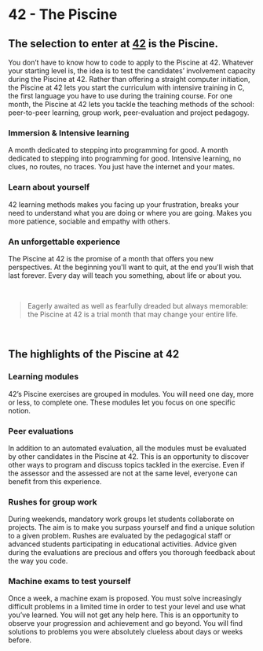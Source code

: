 # 42 - The Piscine


## The selection to enter at [42](https://github.com/Karsp/42-0_What-Where-Why) is the Piscine.

You don’t have to know how to code to apply to the Piscine at 42. Whatever your starting level is, the idea is to test the candidates’ involvement capacity during the Piscine at 42. Rather than offering a straight computer initiation, the Piscine at 42 lets you start the curriculum with intensive training in C, the first language you have to use during the training course. For one month, the Piscine at 42 lets you tackle the teaching methods of the school: peer-to-peer learning, group work, peer-evaluation and project pedagogy.

### Immersion & Intensive learning
A month dedicated to stepping into programming for good. A month dedicated to stepping into programming for good. Intensive learning, no clues, no routes, no traces. You just have the internet and your mates. 

### Learn about yourself
42 learning methods makes you facing up your frustration, breaks your need to understand what you are doing or where you are going. Makes you more patience, sociable and empathy with others.

### An unforgettable experience
The Piscine at 42 is the promise of a month that offers you new perspectives. At the beginning you'll want to quit, at the end you'll wish that last forever. Every day will teach you something, about life or about you.

<br>

>Eagerly awaited as well as fearfully dreaded but always memorable:<br>
the Piscine at 42 is a trial month that may change your entire life.
<br>

## The highlights of the Piscine at 42
### Learning modules
42’s Piscine exercises are grouped in modules. You will need one day, more or less, to complete one. These modules let you focus on one specific notion. 

### Peer evaluations
In addition to an automated evaluation, all the modules must be evaluated by other candidates in the Piscine at 42. This is an opportunity to discover other ways to program and discuss topics tackled in the exercise. Even if the assessor and the assessed are not at the same level, everyone can benefit from this experience.

### Rushes for group work
During weekends, mandatory work groups let students collaborate on projects. The aim is to make you surpass yourself and find a unique solution to a given problem. Rushes are evaluated by the pedagogical staff or advanced students participating in educational activities. Advice given during the evaluations are precious and offers you thorough feedback about the way you code. 

### Machine exams to test yourself
Once a week, a machine exam is proposed. You must solve increasingly difficult problems in a limited time in order to test your level and use what you’ve learned. You will not get any help here. This is an opportunity to observe your progression and achievement and go beyond. You will find solutions to problems you were absolutely clueless about days or weeks before.
